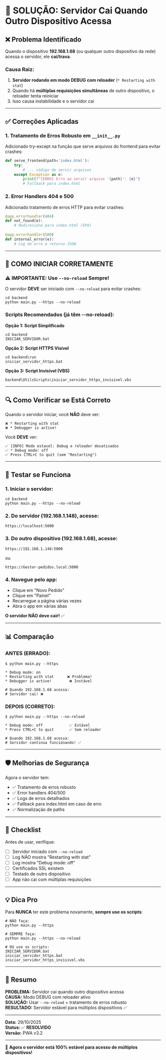 # 🔧 SOLUÇÃO: Servidor Cai Quando Outro Dispositivo Acessa

## ❌ Problema Identificado

Quando o dispositivo **192.168.1.68** (ou qualquer outro dispositivo da rede) acessa o servidor, ele **cai/trava**.

### **Causa Raiz:**

1. **Servidor rodando em modo DEBUG com reloader** (`* Restarting with stat`)
2. Quando há **múltiplas requisições simultâneas** de outro dispositivo, o reloader tenta reiniciar
3. Isso causa instabilidade e o servidor cai

---

## ✅ Correções Aplicadas

### **1. Tratamento de Erros Robusto em `__init__.py`**

Adicionado try-except na função que serve arquivos do frontend para evitar crashes:

```python
def serve_frontend(path='index.html'):
    try:
        # ... código de servir arquivos
    except Exception as e:
        print(f"[ERRO] Erro ao servir arquivo '{path}': {e}")
        # Fallback para index.html
```

### **2. Error Handlers 404 e 500**

Adicionado tratamento de erros HTTP para evitar crashes:

```python
@app.errorhandler(404)
def not_found(e):
    # Redireciona para index.html (SPA)
    
@app.errorhandler(500)
def internal_error(e):
    # Log do erro e retorna JSON
```

---

## 🚀 COMO INICIAR CORRETAMENTE

### **⚠️ IMPORTANTE: Use `--no-reload` Sempre!**

O servidor **DEVE** ser iniciado com `--no-reload` para evitar crashes:

```batch
cd backend
python main.py --https --no-reload
```

### **Scripts Recomendados (já têm --no-reload):**

**Opção 1: Script Simplificado**
```batch
cd backend
INICIAR_SERVIDOR.bat
```

**Opção 2: Script HTTPS Visível**
```batch
cd backend\run
iniciar_servidor_https.bat
```

**Opção 3: Script Invisível (VBS)**
```batch
backend\UtilsScripts\iniciar_servidor_https_invisivel.vbs
```

---

## 🔍 Como Verificar se Está Correto

Quando o servidor iniciar, você **NÃO** deve ver:

```
❌ * Restarting with stat
❌ * Debugger is active!
```

Você **DEVE** ver:

```
✅ [INFO] Modo estavel: Debug e reloader desativados
✅ * Debug mode: off
✅ Press CTRL+C to quit (sem "Restarting")
```

---

## 🧪 Testar se Funciona

### **1. Iniciar o servidor:**

```batch
cd backend
python main.py --https --no-reload
```

### **2. Do servidor (192.168.1.148), acesse:**

```
https://localhost:5000
```

### **3. Do outro dispositivo (192.168.1.68), acesse:**

```
https://192.168.1.148:5000
```

ou

```
https://Gestor-pedidos.local:5000
```

### **4. Navegue pelo app:**

- Clique em "Novo Pedido"
- Clique em "Painel"
- Recarregue a página várias vezes
- Abra o app em várias abas

**O servidor NÃO deve cair!** ✅

---

## 📊 Comparação

### **ANTES (ERRADO):**
```batch
$ python main.py --https

* Debug mode: on
* Restarting with stat      ❌ Problema!
* Debugger is active!        ❌ Instável

# Quando 192.168.1.68 acessa:
# Servidor cai! ❌
```

### **DEPOIS (CORRETO):**
```batch
$ python main.py --https --no-reload

* Debug mode: off            ✅ Estável
* Press CTRL+C to quit       ✅ Sem reloader

# Quando 192.168.1.68 acessa:
# Servidor continua funcionando! ✅
```

---

## 🛡️ Melhorias de Segurança

Agora o servidor tem:

- ✅ Tratamento de erros robusto
- ✅ Error handlers 404/500
- ✅ Logs de erros detalhados
- ✅ Fallback para index.html em caso de erro
- ✅ Normalização de paths

---

## 📝 Checklist

Antes de usar, verifique:

- [ ] Servidor iniciado com `--no-reload`
- [ ] Log NÃO mostra "Restarting with stat"
- [ ] Log mostra "Debug mode: off"
- [ ] Certificados SSL existem
- [ ] Testado de outro dispositivo
- [ ] App não cai com múltiplas requisições

---

## 💡 Dica Pro

Para **NUNCA** ter este problema novamente, **sempre use os scripts**:

```batch
# NÃO faça:
python main.py --https

# SEMPRE faça:
python main.py --https --no-reload

# OU use os scripts:
INICIAR_SERVIDOR.bat
iniciar_servidor_https.bat
iniciar_servidor_https_invisivel.vbs
```

---

## 🎯 Resumo

**PROBLEMA:** Servidor cai quando outro dispositivo acessa  
**CAUSA:** Modo DEBUG com reloader ativo  
**SOLUÇÃO:** Usar `--no-reload` + tratamento de erros robusto  
**RESULTADO:** Servidor estável para múltiplos dispositivos ✅

---

**Data:** 29/10/2025  
**Status:** ✅ **RESOLVIDO**  
**Versão:** PWA v3.2

---

🌺 **Agora o servidor está 100% estável para acesso de múltiplos dispositivos!**


